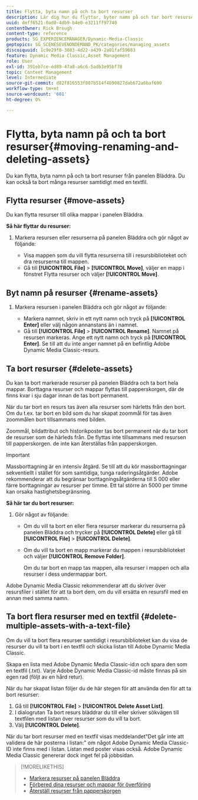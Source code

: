 ```yaml
---
title: Flytta, byta namn på och ta bort resurser
description: Lär dig hur du flyttar, byter namn på och tar bort resurser i Adobe Dynamic Media Classic.
uuid: deff6521-0ad0-4db9-b4e0-e3211ff97740
contentOwner: Rick Brough
content-type: reference
products: SG_EXPERIENCEMANAGER/Dynamic-Media-Classic
geptopics: SG_SCENESEVENONDEMAND_PK/categories/managing_assets
discoiquuid: 1c9e29f0-3083-4d22-a439-2a01faf59683
feature: Dynamic Media Classic,Asset Management
role: User
exl-id: 391eb7ce-ed89-47a8-a6c6-5adb3e95bf78
topic: Content Management
level: Intermediate
source-git-commit: d82f816553f807b514f4690827dab672a6baf690
workflow-type: tm+mt
source-wordcount: '601'
ht-degree: 0%

---
```


# Flytta, byta namn på och ta bort resurser{#moving-renaming-and-deleting-assets}

Du kan flytta, byta namn på och ta bort resurser från panelen Bläddra. Du kan också ta bort många resurser samtidigt med en textfil.

## Flytta resurser {#move-assets}

Du kan flytta resurser till olika mappar i panelen Bläddra.

**Så här flyttar du resurser:**

1. Markera resursen eller resurserna på panelen Bläddra och gör något av följande:

   * Visa mappen som du vill flytta resurserna till i resursbiblioteket och dra resurserna till mappen.
   * Gå till **[!UICONTROL File]** > **[!UICONTROL Move]**, väljer en mapp i fönstret Flytta resurser och väljer **[!UICONTROL Move]**.

## Byt namn på resurser {#rename-assets}

1. Markera resursen i panelen Bläddra och gör något av följande:

   * Markera namnet, skriv in ett nytt namn och tryck på **[!UICONTROL Enter]** eller välj någon annanstans än i namnet.
   * Gå till **[!UICONTROL File]** > **[!UICONTROL Rename]**. Namnet på resursen markeras. Ange ett nytt namn och tryck på **[!UICONTROL Enter]**. Se till att du inte anger namnet på en befintlig Adobe Dynamic Media Classic-resurs.

## Ta bort resurser {#delete-assets}

Du kan ta bort markerade resurser på panelen Bläddra och ta bort hela mappar. Borttagna resurser och mappar flyttas till papperskorgen, där de finns kvar i sju dagar innan de tas bort permanent.

När du tar bort en resurs tas även alla resurser som härletts från den bort. Om du t.ex. tar bort en bild som du har skapat zoommål för tas även zoommålen bort tillsammans med bilden.

Zoommål, bildattribut och historikposter tas bort permanent när du tar bort de resurser som de härleds från. De flyttas inte tillsammans med resursen till papperskorgen. de inte kan återställas från papperskorgen.

>[!IMPORTANT]
>
>Massborttagning är en intensiv åtgärd. Se till att du kör massborttagningar sekventiellt i stället för som samtidiga, tunga raderingsåtgärder. Adobe rekommenderar att du begränsar borttagningsåtgärderna till 5 000 eller färre borttagningar av resurser per timme. Ett tal större än 5000 per timme kan orsaka hastighetsbegränsning.

**Så här tar du bort resurser:**

1. Gör något av följande:

   * Om du vill ta bort en eller flera resurser markerar du resurserna på panelen Bläddra och trycker på **[!UICONTROL Delete]** eller gå till **[!UICONTROL File]** > **[!UICONTROL Delete]**.
   * Om du vill ta bort en mapp markerar du mappen i resursbiblioteket och väljer **[!UICONTROL Remove Folder]**.

     Om du tar bort en mapp tas mappen, alla resurser i mappen och alla resurser i dess undermappar bort.

Adobe Dynamic Media Classic rekommenderar att du skriver över resursfiler i stället för att ta bort dem, om du vill ersätta en resursfil med en annan med samma namn.

## Ta bort flera resurser med en textfil {#delete-multiple-assets-with-a-text-file}

Om du vill ta bort flera resurser samtidigt i resursbiblioteket kan du visa de resurser du vill ta bort i en textfil och skicka listan till Adobe Dynamic Media Classic.

Skapa en lista med Adobe Dynamic Media Classic-id:n och spara den som en textfil (.txt). Varje Adobe Dynamic Media Classic-id måste finnas på sin egen rad (följt av en hård retur).

När du har skapat listan följer du de här stegen för att använda den för att ta bort resurser:

1. Gå till **[!UICONTROL File]** > **[!UICONTROL Delete Asset List]**.
1. I dialogrutan Ta bort resurs bläddrar du till eller skriver sökvägen till textfilen med listan över resurser som du vill ta bort.
1. Välj **[!UICONTROL Delete]**.

När du tar bort resurser med en textfil visas meddelandet&quot;Det går inte att validera de här posterna i listan:&quot; om något Adobe Dynamic Media Classic-ID inte finns med i listan. Listan med poster visas också. Adobe Dynamic Media Classic genererar dock inget fel på jobbsidan.

>[!MORELIKETHIS]
>
>* [Markera resurser på panelen Bläddra](selecting-assets-browse-panel.md#selecting_assets_in_the_browse_panel)
>* [Förbered dina resurser och mappar för överföring](uploading-files.md#preparing_your_assets_and_folders_for_uploading)
>* [Återställ resurser från papperskorgen](trash-folder.md#restoring_assets_from_the_trash_folder)
